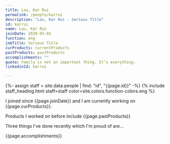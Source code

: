 ```yaml
---
title: Lau, Kar Rui
permalink: /people/karrui
description: "Lau, Kar Rui - Serious Title"
id: karrui
name: Lau, Kar Rui
joinDate: 2020-03-02
function: eng
jobTitle: Serious Title
curProducts: currentProducts
pastProducts: pastProducts
accomplishments: ""
quote: Family is not an important thing. It’s everything.
linkedinId: karrui

---
```


{%- assign staff = site.data.people | find: "id", "{{page.id}}" -%}
{% include staff_heading.html staff=staff color=site.colors.function-colors.eng %}

<p>I joined since {{page.joinDate}} and I am currently working on {{page.curProducts}}.</p>

<p>Products I worked on before include {{page.pastProducts}}</p>

<p>Three things I've done recently which I'm proud of are...</p>
{{page.accomplishments}}
